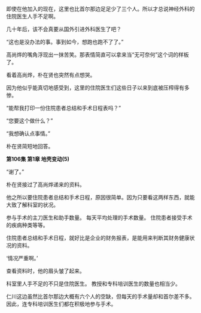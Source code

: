 即使在他加入的现在，这里也比首尔那边足足少了三个人。所以才总说神经外科的住院医生人手不足啊。

几十年后，该不会真要从国外引进外科医生了吧？

“这也是没办法的事。事到如今，想跑也跑不了了。”

高尚烨的嘴角浮现出一抹苦笑。那表情简直可以拿来当“无可奈何”这个词的样板了。

看着高尚烨，朴在贤也突然有点想哭。

因为他似乎能真切地感受到，这里的住院医生们这些日子以来到底被压榨得有多惨。

“能帮我打印一份住院患者总结和手术日程表吗？”

“您要这个做什么？”

“我想确认点事情。”

朴在贤简短地回答。

**第106集 第1章 地壳变动(5)**

“谢了。”

朴在贤接过了高尚烨递来的资料。

他之所以要住院患者总结和手术日程，原因很简单。因为只要看这两样东西，就能大致了解科室的状况。

参与手术的主刀医生和助手数量。
每天平均处理的手术数量。
住院患者接受手术的疾病种类等等。

住院患者总结和手术日程，就好比是企业的财务报表，是能用来判断其财务健康状况的资料。

‘情况严重啊。’

查看资料时，他的眉头皱了起来。

科室里人手不足的不只是住院医生。
教授和专科培训医生的数量也相当少。

仁川这边虽然比首尔那边大概有六个人的空缺，但每天的手术量却和首尔差不多。因此，连专科培训医生们都在积极地参与手术。